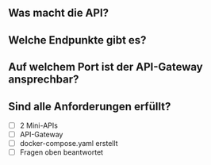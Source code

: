 ## Was macht die API?

## Welche Endpunkte gibt es?

## Auf welchem Port ist der API-Gateway ansprechbar?

## Sind alle Anforderungen erfüllt?
- [ ] 2 Mini-APIs
- [ ] API-Gateway
- [ ] docker-compose.yaml erstellt
- [ ] Fragen oben beantwortet
